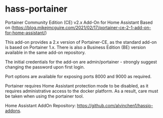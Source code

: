 # hass-portainer
Portainer Community Edition (CE) v2.x Add-On for Home Assistant Based on (https://blog.mikejmcguire.com/2021/02/17/portainer-ce-2-1-add-on-for-home-assistant/)

This add-on provides a 2.x version of Portainer-CE, as the standard add-on is based on Portainer 1.x. There is also a Business Edition (BE) version available in the same add-on repository.

The initial credentials for the add-on are admin/portainer - strongly suggest changing the password upon first login.

Port options are available for exposing ports 8000 and 9000 as required.

Portainer requires Home Assistant protection mode to be disabled, as it requires administrative access to the docker platform. As a result, care must be taken when using the portainer tool.

Home Assistant AddOn Repository: https://github.com/alvinchen1/hassio-addons.

